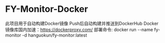 # FY-Monitor-Docker
此项目用于自动构建Docker镜像
Push后自动构建并推送到DockerHub
Docker镜像库国内加速：https://dockerproxy.com/
部署命令:
docker run --name fy-monitor  -d hanguokun/fy-monitor:latest
